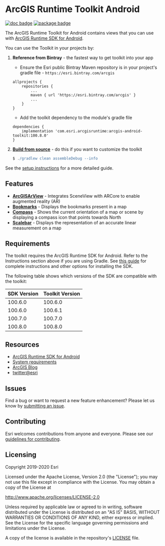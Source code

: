 # ArcGIS Runtime Toolkit Android

[![doc badge](https://img.shields.io/badge/Doc-purple)](Documentation) [![package badge](https://img.shields.io/bintray/v/esri/arcgis/arcgis-android-toolkit?color=limegreen)](https://bintray.com/esri/arcgis/arcgis-android-toolkit)

The ArcGIS Runtime Toolkit for Android contains views that you can use with [ArcGIS Runtime SDK for Android](https://developers.arcgis.com/android/).

You can use the Toolkit in your projects by:

1. **Reference from Bintray** - the fastest way to get toolkit into your app
    * Ensure the Esri public Bintray Maven repository is in your project's gradle file - `https://esri.bintray.com/arcgis`

    ```
    allprojects {
    	repositories {
    		...
    		maven { url 'https://esri.bintray.com/arcgis' }
    		...
    	}
    }
    ```

    * Add the toolkit dependency to the module's gradle file 

    ```
    dependencies {
    	implementation 'com.esri.arcgisruntime:arcgis-android-toolkit:100.8.0'
    }
    ```

2. **[Build from source](Documentation/setup.md)** - do this if you want to customize the toolkit

    ```groovy
    $ ./gradlew clean assembleDebug --info
    ```

See the [setup instructions](Documentation/setup.md) for a more detailed guide.

## Features

* **[ArcGISArView](Documentation/AugmentedReality)** - Integrates SceneView with ARCore to enable augmented reality (AR)
* **[Bookmarks](Documentation/Bookmarks)** - Displays the bookmarks present in a map
* **[Compass](Documentation/Compass)** -  Shows the current orientation of a map or scene by displaying a compass icon that points towards North
* **[Scalebar](Documentation/Scalebar)** - Displays the representation of an accurate linear measurement on a map

## Requirements

The toolkit requires the ArcGIS Runtime SDK for Android. Refer to the Instructions section above if you are using Gradle.
See [this guide](https://developers.arcgis.com/android/latest/guide/install-and-set-up.htm) for complete instructions and
other options for installing the SDK.

The following table shows which versions of the SDK are compatible with the toolkit:

|  SDK Version  |  Toolkit Version  |
| --- | --- |
| 100.6.0 | 100.6.0 |
| 100.6.0 | 100.6.1 |
| 100.7.0 | 100.7.0 |
| 100.8.0 | 100.8.0 |

## Resources

* [ArcGIS Runtime SDK for Android](https://developers.arcgis.com/android/)
* [System requirements](https://developers.arcgis.com/android/latest/guide/system-requirements.htm)
* [ArcGIS Blog](http://blogs.esri.com/esri/arcgis/)
* [twitter@esri](http://twitter.com/esri)

## Issues

Find a bug or want to request a new feature enhancement? Please let us know by [submitting an issue](https://github.com/Esri/arcgis-runtime-toolkit-android/issues/new).

## Contributing

Esri welcomes contributions from anyone and everyone. Please see our [guidelines for contributing](https://github.com/esri/contributing).

## Licensing

Copyright 2019-2020 Esri

Licensed under the Apache License, Version 2.0 (the "License"); you may not use this file except in compliance with the License. You may obtain a copy of the License at

http://www.apache.org/licenses/LICENSE-2.0

Unless required by applicable law or agreed to in writing, software distributed under the License is distributed on an "AS IS" BASIS, WITHOUT WARRANTIES OR CONDITIONS OF ANY KIND, either express or implied. See the License for the specific language governing permissions and limitations under the License.

A copy of the license is available in the repository's [LICENSE](LICENSE) file.
